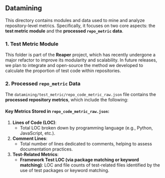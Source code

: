 ## Datamining

This directory contains modules and data used to mine and analyze repository-level metrics. Specifically, it focuses on two core aspects: the **test metric module** and the **processed `repo_metric` data**.

### 1. Test Metric Module

This folder is part of the **Reaper** project, which has recently undergone a major refactor to improve its modularity and scalability. In future releases, we plan to integrate and open-source the method we developed to calculate the proportion of test code within repositories. 

### 2. Processed `repo_metric` Data

The `datamining/test_metric/repo_code_metric_raw.json` file contains the **processed repository metrics**, which include the following:

#### Key Metrics Stored in `repo_code_metric_raw.json`:
1. **Lines of Code (LOC)**:
   - Total LOC broken down by programming language (e.g., Python, JavaScript, etc.).
2. **Comment Lines**:
   - Total number of lines dedicated to comments, helping to assess documentation practices.
3. **Test-Related Metrics**:
   - **Framework Test LOC (via package matching or keyword matching)**: LOC and file counts of test-related files identified by the use of test packages or keyword matching.


